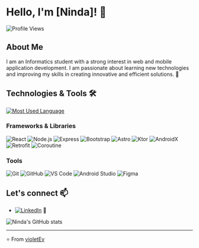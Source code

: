 # Hello, I'm [Ninda]! 👋

![Profile Views](https://komarev.com/ghpvc/?username=violetEv&color=blue)

## About Me

I am an Informatics student with a strong interest in web and mobile application development. I am passionate about learning new technologies and improving my skills in creating innovative and efficient solutions. 🚀

## Technologies & Tools 🛠️

[![Most Used Language](https://github-readme-stats.vercel.app/api/top-langs/?username=violetEv&layout=compact)](https://github.com/violetEv)


### Frameworks & Libraries

![React](https://img.shields.io/badge/-React-%2361DAFB?logo=react&logoColor=white) ![Node.js](https://img.shields.io/badge/-Node.js-%23339933?logo=node.js&logoColor=white) ![Express](https://img.shields.io/badge/-Express-%23404d59) ![Bootstrap](https://img.shields.io/badge/-Bootstrap-%23563D7C?logo=bootstrap&logoColor=white) ![Astro](https://img.shields.io/badge/-Astro-%23212121) ![Ktor](https://img.shields.io/badge/-Ktor-%235464A4) ![AndroidX](https://img.shields.io/badge/-AndroidX-%233DDC84?logo=android&logoColor=white) ![Retrofit](https://img.shields.io/badge/-Retrofit-%2326A69A) ![Coroutine](https://img.shields.io/badge/-Coroutine-%235464A4)

### Tools

![Git](https://img.shields.io/badge/-Git-%23F05032?logo=git&logoColor=white) ![GitHub](https://img.shields.io/badge/-GitHub-%23181717?logo=github) ![VS Code](https://img.shields.io/badge/-VS%20Code-%23007ACC?logo=visual-studio-code) ![Android Studio](https://img.shields.io/badge/-Android%20Studio-%233DDC84?logo=android-studio&logoColor=white) ![Figma](https://img.shields.io/badge/-Figma-%23F24E1E?logo=figma&logoColor=white)


## Let's connect 📫

- [![LinkedIn](https://img.shields.io/badge/LinkedIn-0077B5?logo=linkedin&logoColor=white)](https://www.linkedin.com/in/heyninda22) 🔗

![Ninda's GitHub stats](https://github-readme-stats.vercel.app/api?username=violetEv&show_icons=true&theme=radical)


---

⭐️ From [violetEv](https://github.com/violetEv)
